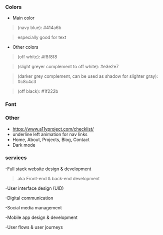 ### Colors
- Main color 
>(navy blue): #414a6b

> especially good for text

- Other colors
> (off white): #f8f8f8

> (slight greyer complement to off white): #e3e2e7

> (darker grey complement, can be used as shadow for slighter gray): #c8c4c3 

> (off black): #1f222b

### Font

### Other
- https://www.a11yproject.com/checklist/
- underline left animation for nav links
- Home, About, Projects, Blog, Contact
- Dark mode

### services
-Full stack website design &amp; development
> aka Front-end &amp; back-end development

-User interface design (UID)

-Digital communication 

-Social media management

-Mobile app design &amp; development

-User flows &amp; user journeys

